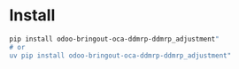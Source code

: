 # Install

```bash
pip install odoo-bringout-oca-ddmrp-ddmrp_adjustment"
# or
uv pip install odoo-bringout-oca-ddmrp-ddmrp_adjustment"
```
